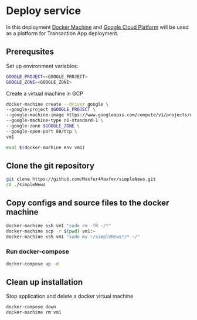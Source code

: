 # Deploy service

In this deployment [Docker Machine](https://docs.docker.com/machine) and [Google Cloud Platform](https://cloud.google.com) will be used as a platform for Transaction App deployment.

## Prerequsites

Set up environment variables:
```bash
GOOGLE_PROJECT=<GOOGLE_PROJECT>
GOOGLE_ZONE=<GOOGLE_ZONE>
```
Create a virtual machine in GCP
```bash
docker-machine create --driver google \
--google-project $GOOGLE_PROJECT \
--google-machine-image https://www.googleapis.com/compute/v1/projects/ubuntu-os-cloud/global/images/family/ubuntu-1604-lts \
--google-machine-type n1-standard-1 \
--google-zone $GOOGLE_ZONE \
--google-open-port 80/tcp \
vm1

eval $(docker-machine env vm1)
```

## Clone the git repository 
```bash
git clone https://github.com/Maxfer4Maxfer/simpleNews.git
cd ./simpleNews
```

## Copy configs and source files to the docker machine
```bash
docker-machine ssh vm1 "sudo rm -fR ~/*"
docker-machine scp -r $(pwd) vm1:~
docker-machine ssh vm1 "sudo mv ~/simpleNews*/* ~/"
```
### Run docker-compose
```bash
docker-compose up -d
```

## Clean up installation
Stop application and delete a docker virtual machine
```bash
docker-compose down
docker-machine rm vm1
```